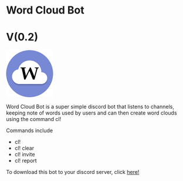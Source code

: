 # Word Cloud Bot
# V(0.2)

![N|Solid](https://github.com/Darkspine77/WordCloudBot/blob/master/WordCloudBot_icon.png)

Word Cloud Bot is a super simple discord bot that listens to channels, keeping note of words used by users and can then create word clouds using the command cl!

Commands include
  - cl!
  - cl! clear
  - cl! invite
  - cl! report


To download this bot to your discord server, click [here!](https://discordapp.com/oauth2/authorize?client_id=263490610328109056&scope=bot&permissions=3072)
